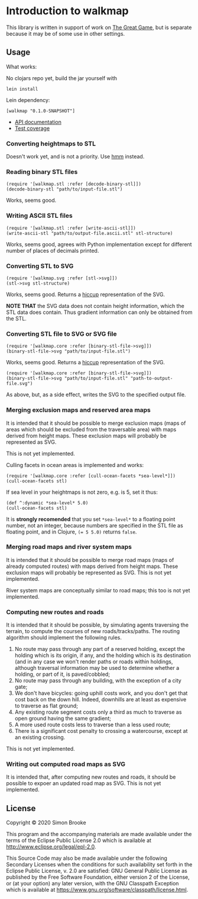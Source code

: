 # Introduction to walkmap

This library is written in support of work on
[The Great Game](https://simon-brooke.github.io/the-great-game/codox/Pathmaking.html), but is
separate because it may be of some use in other settings.

## Usage

What works:

No clojars repo yet, build the jar yourself with

    lein install

Lein dependency:

    [walkmap "0.1.0-SNAPSHOT"]

* [API documentation](https://simon-brooke.github.io/walkmap/codox/index.html)
* [Test coverage](https://simon-brooke.github.io/walkmap/cloverage/index.html)

### Converting heightmaps to STL

Doesn't work yet, and is not a priority. Use
[hmm](https://github.com/fogleman/hmm) instead.

### Reading binary STL files

    (require '[walkmap.stl :refer [decode-binary-stl]])
    (decode-binary-stl "path/to/input-file.stl")

Works, seems good.

### Writing ASCII STL files

    (require '[walkmap.stl :refer [write-ascii-stl]])
    (write-ascii-stl "path/to/output-file.ascii.stl" stl-structure)

Works, seems good, agrees with Python implementation except for different
number of places of decimals printed.

### Converting STL to SVG

    (require '[walkmap.svg :refer [stl->svg]])
    (stl->svg stl-structure)

Works, seems good. Returns a [hiccup](https://github.com/weavejester/hiccup)
representation of the SVG.

**NOTE THAT** the SVG data does not contain height information, which the
STL data does contain. Thus gradient information can only be obtained from
the STL.

### Converting STL file to SVG or SVG file

    (require '[walkmap.core :refer [binary-stl-file->svg]])
    (binary-stl-file->svg "path/to/input-file.stl")

Works, seems good. Returns a [hiccup](https://github.com/weavejester/hiccup)
representation of the SVG.

    (require '[walkmap.core :refer [binary-stl-file->svg]])
    (binary-stl-file->svg "path/to/input-file.stl" "path-to-output-file.svg")

As above, but, as a side effect, writes the SVG to the specified output file.

### Merging exclusion maps and reserved area maps

It is intended that it should be possible to merge exclusion maps (maps of
areas which should be excluded from the traversable area) with maps derived
from height maps. These exclusion maps will probably be represented as SVG.

This is not yet implemented.

Culling facets in ocean areas is implemented and works:

    (require '[walkmap.core :refer [cull-ocean-facets *sea-level*]])
    (cull-ocean-facets stl)

If sea level in your heightmaps is not zero, e.g. is 5, set it thus:

    (def ^:dynamic *sea-level* 5.0)
    (cull-ocean-facets stl)

It is **strongly recomended** that you set `*sea-level*` to a floating point
number, not an integer, because numbers are specified in the STL file as
floating point, and in Clojure, `(= 5 5.0)` returns `false`.

### Merging road maps and river system maps

It is intended that it should be possible to merge road maps (maps of already
computed routes) with maps derived from height maps. These exclusion maps will
probably be represented as SVG. This is not yet implemented.

River system maps are conceptually similar to road maps; this too is not yet
implemented.

### Computing new routes and roads

It is intended that it should be possible, by simulating agents traversing the
terrain, to compute the courses of new roads/tracks/paths. The routing
algorithm should implement the following rules.

1. No route may pass through any part of a reserved holding, except the holding which is its origin, if any, and the holding which is its destination (and in any case we won't render paths or roads within holdings, although traversal information may be used to determine whether a holding, or part of it, is paved/cobbled;
2. No route may pass through any building, with the exception of a city gate;
3. We don't have bicycles: going uphill costs work, and you don't get that cost back on the down hill. Indeed, downhills are at least as expensive to traverse as flat ground;
4. Any existing route segment costs only a third as much to traverse as open ground having the same gradient;
5. A more used route costs less to traverse than a less used route;
6. There is a significant cost penalty to crossing a watercourse, except at an existing crossing.

This is not yet implemented.

### Writing out computed road maps as SVG

It is intended that, after computing new routes and roads, it should be
possible to expoer an updated road map as SVG. This is not yet implemented.


## License

Copyright © 2020 Simon Brooke

This program and the accompanying materials are made available under the
terms of the Eclipse Public License 2.0 which is available at
http://www.eclipse.org/legal/epl-2.0.

This Source Code may also be made available under the following Secondary
Licenses when the conditions for such availability set forth in the Eclipse
Public License, v. 2.0 are satisfied: GNU General Public License as published by
the Free Software Foundation, either version 2 of the License, or (at your
option) any later version, with the GNU Classpath Exception which is available
at https://www.gnu.org/software/classpath/license.html.

